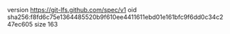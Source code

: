 version https://git-lfs.github.com/spec/v1
oid sha256:f8fd6c75e1364485520b9f610ee4411611ebd01e161bfc9f6dd0c34c247ec605
size 163
